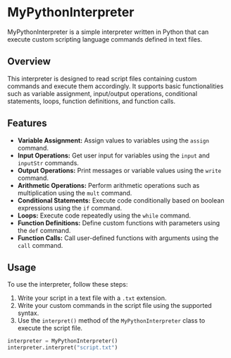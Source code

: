 # MyPythonInterpreter

MyPythonInterpreter is a simple interpreter written in Python that can execute custom scripting language commands defined in text files.

## Overview

This interpreter is designed to read script files containing custom commands and execute them accordingly. It supports basic functionalities such as variable assignment, input/output operations, conditional statements, loops, function definitions, and function calls.

## Features

- **Variable Assignment:** Assign values to variables using the `assign` command.
- **Input Operations:** Get user input for variables using the `input` and `inputStr` commands.
- **Output Operations:** Print messages or variable values using the `write` command.
- **Arithmetic Operations:** Perform arithmetic operations such as multiplication using the `mult` command.
- **Conditional Statements:** Execute code conditionally based on boolean expressions using the `if` command.
- **Loops:** Execute code repeatedly using the `while` command.
- **Function Definitions:** Define custom functions with parameters using the `def` command.
- **Function Calls:** Call user-defined functions with arguments using the `call` command.

## Usage

To use the interpreter, follow these steps:

1. Write your script in a text file with a `.txt` extension.
2. Write your custom commands in the script file using the supported syntax.
3. Use the `interpret()` method of the `MyPythonInterpreter` class to execute the script file.

```python
interpreter = MyPythonInterpreter()
interpreter.interpret("script.txt")
